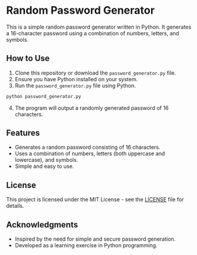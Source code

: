 # Random Password Generator

This is a simple random password generator written in Python. It generates a 16-character password using a combination of numbers, letters, and symbols.

## How to Use

1. Clone this repository or download the `password_generator.py` file.
2. Ensure you have Python installed on your system.
3. Run the `password_generator.py` file using Python.

```bash
python password_generator.py
```

4. The program will output a randomly generated password of 16 characters.

## Features

- Generates a random password consisting of 16 characters.
- Uses a combination of numbers, letters (both uppercase and lowercase), and symbols.
- Simple and easy to use.

## License

This project is licensed under the MIT License - see the [LICENSE](LICENSE) file for details.

## Acknowledgments

- Inspired by the need for simple and secure password generation.
- Developed as a learning exercise in Python programming.
